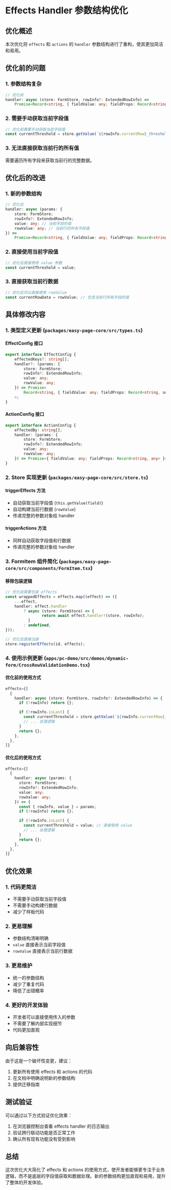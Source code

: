 # Effects Handler 参数结构优化

## 优化概述

本次优化将 `effects` 和 `actions` 的 `handler` 参数结构进行了重构，使其更加简洁和易用。

## 优化前的问题

### 1. 参数结构复杂

```typescript
// 优化前
handler: async (store: FormStore, rowInfo?: ExtendedRowInfo) =>
	Promise<Record<string, { fieldValue: any; fieldProps: Record<string, any> }>>;
```

### 2. 需要手动获取当前字段值

```typescript
// 优化前需要手动获取当前字段值
const currentThreshold = store.getValue(`${rowInfo.currentRow}_threshold`);
```

### 3. 无法直接获取当前行的所有值

需要遍历所有字段来获取当前行的完整数据。

## 优化后的改进

### 1. 新的参数结构

```typescript
// 优化后
handler: async (params: {
	store: FormStore;
	rowInfo?: ExtendedRowInfo;
	value: any; // 当前字段的值
	rowValue: any; // 当前行的所有字段值
}) =>
	Promise<Record<string, { fieldValue: any; fieldProps: Record<string, any> }>>;
```

### 2. 直接使用当前字段值

```typescript
// 优化后直接使用 value 参数
const currentThreshold = value;
```

### 3. 直接获取当前行数据

```typescript
// 优化后可以直接使用 rowValue
const currentRowData = rowValue; // 包含当前行所有字段的值
```

## 具体修改内容

### 1. 类型定义更新 (`packages/easy-page-core/src/types.ts`)

#### EffectConfig 接口

```typescript
export interface EffectConfig {
	effectedKeys?: string[];
	handler?: (params: {
		store: FormStore;
		rowInfo?: ExtendedRowInfo;
		value: any;
		rowValue: any;
	}) => Promise<
		Record<string, { fieldValue: any; fieldProps: Record<string, any> }>
	>;
}
```

#### ActionConfig 接口

```typescript
export interface ActionConfig {
	effectedBy: string[];
	handler: (params: {
		store: FormStore;
		rowInfo?: ExtendedRowInfo;
		value: any;
		rowValue: any;
	}) => Promise<{ fieldValue: any; fieldProps: Record<string, any> }>;
}
```

### 2. Store 实现更新 (`packages/easy-page-core/src/store.ts`)

#### triggerEffects 方法

- 自动获取当前字段值 (`this.getValue(field)`)
- 自动构建当前行数据 (`rowValue`)
- 传递完整的参数对象给 handler

#### triggerActions 方法

- 同样自动获取字段值和行数据
- 传递完整的参数对象给 handler

### 3. FormItem 组件简化 (`packages/easy-page-core/src/components/FormItem.tsx`)

#### 移除包装逻辑

```typescript
// 优化前需要包装 effects
const wrappedEffects = effects.map((effect) => ({
	...effect,
	handler: effect.handler
		? async (store: FormStore) => {
				return await effect.handler!(store, rowInfo);
		  }
		: undefined,
}));

// 优化后直接注册
store.registerEffects(id, effects);
```

### 4. 使用示例更新 (`apps/pc-demo/src/demos/dynamic-form/CrossRowValidationDemo.tsx`)

#### 优化前的使用方式

```typescript
effects={[
  {
    handler: async (store: FormStore, rowInfo?: ExtendedRowInfo) => {
      if (!rowInfo) return {};

      if (!rowInfo.isLast) {
        const currentThreshold = store.getValue(`${rowInfo.currentRow}_threshold`);
        // ... 处理逻辑
      }
      return {};
    },
  },
]}
```

#### 优化后的使用方式

```typescript
effects={[
  {
    handler: async (params: {
      store: FormStore;
      rowInfo?: ExtendedRowInfo;
      value: any;
      rowValue: any;
    }) => {
      const { rowInfo, value } = params;
      if (!rowInfo) return {};

      if (!rowInfo.isLast) {
        const currentThreshold = value; // 直接使用 value
        // ... 处理逻辑
      }
      return {};
    },
  },
]}
```

## 优化效果

### 1. 代码更简洁

- 不需要手动获取当前字段值
- 不需要手动构建行数据
- 减少了样板代码

### 2. 更易理解

- 参数结构清晰明确
- `value` 直接表示当前字段值
- `rowValue` 直接表示当前行数据

### 3. 更易维护

- 统一的参数结构
- 减少了重复代码
- 降低了出错概率

### 4. 更好的开发体验

- 开发者可以直接使用传入的参数
- 不需要了解内部实现细节
- 代码更加直观

## 向后兼容性

由于这是一个破坏性变更，建议：

1. 更新所有使用 effects 和 actions 的代码
2. 在文档中明确说明新的参数结构
3. 提供迁移指南

## 测试验证

可以通过以下方式验证优化效果：

1. 在浏览器控制台查看 effects handler 的日志输出
2. 验证跨行联动功能是否正常工作
3. 确认所有现有功能没有受到影响

## 总结

这次优化大大简化了 effects 和 actions 的使用方式，使开发者能够更专注于业务逻辑，而不是底层的字段值获取和数据处理。新的参数结构更加直观和易用，提升了整体的开发体验。

